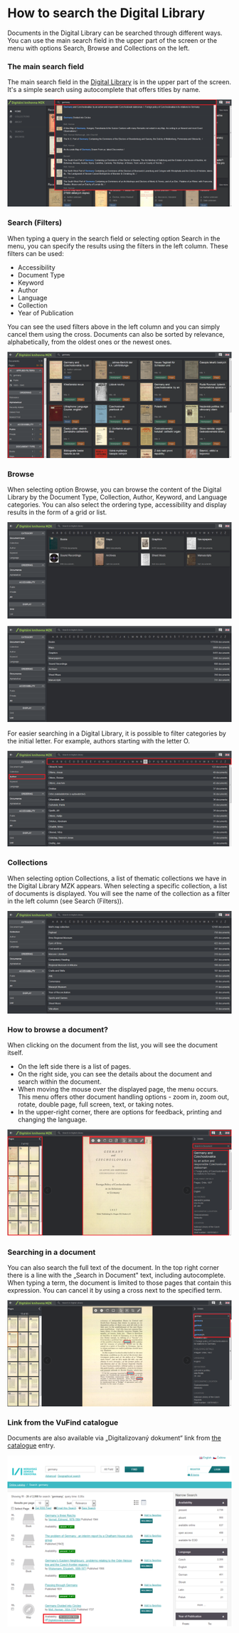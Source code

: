 # How to search the Digital Library
Documents in the Digital Library can be searched through different ways. You can use the main search field in the upper part of the screen or the menu with options Search, Browse and Collections on the left.

### The main search field 
The main search field in the <a class="external" href="http://kramerius.mzk.cz/" target="_blank">Digital Library</a> is in the upper part of the screen. It's a simple search using autocomplete that offers titles by name.

![](/public/images/help/jakHledat/vyhledavaciradekanaseptavac_en.png)

### Search (Filters)
When typing a query in the search field or selecting option Search in the menu, you can specify the results using the filters in the left column. These filters can be used:
   * Accessibility 
   * Document Type
   * Keyword
   * Author
   * Language
   * Collection
   * Year of Publication

You can see the used filters above in the left column and you can simply cancel them using the cross. Documents can also be sorted by relevance, alphabetically, from the oldest ones or the newest ones.

![](/public/images/help/jakHledat/hledaniafiltrovani_en.png)

### Browse
When selecting option Browse, you can browse the content of the Digital Library by the Document Type, Collection, Author, Keyword, and Language categories. You can also select the ordering type, accessibility and display results in the form of a grid or list.

![](/public/images/help/jakHledat/prochazetmrizka_en.png)

![](/public/images/help/jakHledat/prochazetseznam_en.png)

For easier searching in a Digital Library, it is possible to filter categories by the initial letter. For example, authors starting with the letter O.

![](/public/images/help/jakHledat/prochazetautor_en.png)


### Collections
When selecting option Collections, a list of thematic collections we have in the Digital Library MZK appears. When selecting a specific collection, a list of documents is displayed. You will see the name of the collection as a filter in the left column (see Search (Filters)).

![](/public/images/help/jakHledat/sbirky_en.png)

### How to browse a document?
When clicking on the document from the list, you will see the document itself.

* On the left side there is a list of pages.
* On the right side, you can see the details about the document and search within the document.
* When moving the mouse over the displayed page, the menu occurs. This menu offers other document handling options - zoom in, zoom out, rotate, double page, full screen, text, or taking notes. 
* In the upper-right corner, there are options for feedback, printing and changing the language. 

![](/public/images/help/jakHledat/jakprohlizetdokument_en.png)

### Searching in a document

You can also search the full text of the document. In the top right corner there is a line with the „Search in Document" text, including autocomplete. When typing a term, the document is limited to those pages that contain this expression. You can cancel it by using a cross next to the specified term.

![](/public/images/help/jakHledat/hledanivdokumentu_en.png)

### Link from the VuFind catalogue
Documents are also available via „Digitalizovaný dokument“ link from <a class="external" href="https://vufind.mzk.cz/?lng=en" target="_blank">the catalogue</a> entry.

![](/public/images/help/jakHledat/vufind2_en.png)

